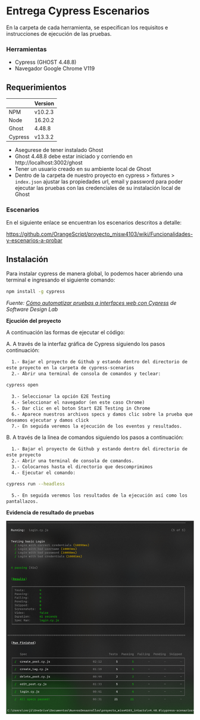# Entrega Cypress Escenarios
En la carpeta de cada herramienta, se especifican los requisitos e instrucciones de ejecución de las pruebas.

### Herramientas
- Cypress (GHOST 4.48.8)
- Navegador Google Chrome V119

## Requerimientos

|                  | Version          |
|------------------|------------------|
| NPM              | v10.2.3          |
| Node             | 16.20.2          |
| Ghost            | 4.48.8           |
| Cypress          | v13.3.2          |

- Asegurese de tener instalado Ghost
- Ghost 4.48.8 debe estar iniciado y corriendo en http://localhost:3002/ghost
- Tener un usuario creado en su ambiente local de Ghost
- Dentro de la carpeta de nuestro proyecto en cypress > fixtures > ``` index.json ``` ajustar las propiedades url, email y password para poder ejecutar las pruebas con las credenciales de su instalación local de Ghost

### Escenarios

En el siguiente enlace se encuentran los escenarios descritos a detalle:

https://github.com/OrangeScript/proyecto_misw4103/wiki/Funcionalidades-y-escenarios-a-probar


## Instalación 
Para instalar cypress de manera global, lo podemos hacer abriendo una terminal e ingresando el siguiente comando:
```bash
npm install -g cypress
```
*Fuente: [Cómo automatizar pruebas a interfaces web con Cypress](https://thesoftwaredesignlab.github.io/AutTestingCodelabs/cypress-tutorial/index.html) de Software Design Lab*

**Ejcución del proyecto**

A continuación las formas de ejecutar el código:

A. A través de la interfaz gráfica de Cypress siguiendo los pasos continuación:
      
      1.- Bajar el proyecto de Github y estando dentro del directorio de este proyecto en la carpeta de cypress-scenarios
      2.- Abrir una terminal de consola de comandos y teclear:
```bash
cypress open
```
      3.- Seleccionar la opción E2E Testing
      4.- Seleccionar el navegador (en este caso Chrome)
      5.- Dar clic en el boton Start E2E Testing in Chrome
      6.- Aparece nuestros archivos specs y damos clic sobre la prueba que deseamos ejecutar y damos click
      7.- En seguida veremos la ejecución de los eventos y resultados.

B. A través de la linea de comandos siguiendo los pasos a continuación:
      
      1.- Bajar el proyecto de Github y estando dentro del directorio de este proyecto
      2.- Abrir una terminal de consola de comandos.
      3.- Colocarnos hasta el directorio que descomprimimos
      4.- Ejecutar el comando:
```bash
cypress run --headless
```      
      5.- En seguida veremos los resultados de la ejecución así como los pantallazos.

**Evidencia de resultado de pruebas**

![Descripción de la imagen](evidence4.48.8.png)